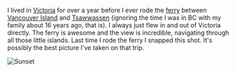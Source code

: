 I lived in <a href="http://en.wikipedia.org/wiki/Victoria%2C_British_Columbia">Victoria</a> for over a year before I ever rode the <a href="http://www.bcferries.com/">ferry</a> between <a href="http://en.wikipedia.org/wiki/Vancouver_Island">Vancouver Island</a> and <a href="http://en.wikipedia.org/wiki/Tsawwassen">Tsawwassen</a> (ignoring the time I was in BC with my family about 16 years ago, that is). I always just flew in and out of Victoria directly. The ferry is awesome and the view is incredible, navigating through all those little islands. Last time I rode the ferry I snapped this shot. It's possibly the best picture I've taken on that trip.

<img src="https://samhuri.net/images/sunset-lol.jpg" title="Sunset" alt="Sunset">

